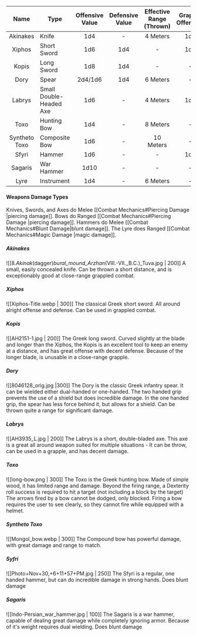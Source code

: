 |     Name      | Type                    | Offensive Value | Defensive Value | Effective Range (Thrown) | Grapple Offensive | Might Requirement |
|:-------------:| ----------------------- |:---------------:|:---------------:|:------------------------:|:-----------------:|:-----------------:|
|   Akinakes    | Knife                   |       1d4       |        -        |         4 Meters         |        1d6        |         -         |
|    Xiphos     | Short Sword             |       1d6       |       1d4       |            -             |        1d4        |         -         |
|     Kopis     | Long Sword              |       1d8       |       1d4       |            -             |         -         |         6         |
|     Dory      | Spear                   |     2d4/1d6     |       1d4       |         6 Meters         |         -         |         -         |
|    Labrys     | Small Double-Headed Axe |       1d6       |        -        |         4 Meters         |        1d4        |         6         |
|     Toxo      | Hunting Bow             |       1d4       |        -        |         8 Meters         |         -         |         -         |
| Syntheto Toxo | Composite Bow           |       1d6       |        -        |        10 Meters         |         -         |         -         |
|     Sfyri     | Hammer                  |       1d6       |        -        |            -             |        1d4        |         6         |
|    Sagaris    | War Hammer              |      1d10       |        -        |            -             |         -         |         8         |
|     Lyre      | Instrument              |       1d4       |        -        |         6 Meters         |         -         |         -         |

#### Weapons Damage Types
Knives, Swords, and Axes do Melee [[Combat Mechanics#Piercing Damage |piercing damage]].
Bows do Ranged [[Combat Mechanics#Piercing Damage |piercing damage]].
Hammers do Melee [[Combat Mechanics#Blunt Damage|blunt damage]].
The Lyre does Ranged [[Combat Mechanics#Magic Damage |magic damage]].

##### Akinakes
![[8._Akinak_(dagger)_bural_mound_Arzhan_(VIII.-VII._B.C.)_Tuva.jpg | 200]] 
A small, easily concealed knife.
Can be thrown a short distance, and is exceptionably good at close-range grappled combat.

##### Xiphos
![[Xiphos-Title.webp | 300]]
The classical Greek short sword. 
All around alright offense and defense.
Can be used in grappled combat.

##### Kopis
![[AH2151-1.jpg | 200]]
The Greek long sword.
Curved slightly at the blade and longer than the Xiphos, the Kopis is an excellent tool to keep an enemy at a distance, and has great offense with decent defense. Because of the longer blade, is unusable in a close-range grapple.

##### Dory
![[8046128_orig.jpg |300]]
The Dory is the classic Greek infantry spear.
It can be wielded either dual-handed or one-handed.
The two handed grip prevents the use of a shield but does incredible damage.
In the one handed grip, the spear has less force behind it, but allows for a shield.
Can be thrown quite a range for significant damage.

##### Labrys
![[AH3935_L.jpg | 200]]
The Labrys is a short, double-bladed axe.
This axe is a great all around weapon suited for multiple situations - 
It can be throw, can be used in a grapple, and has decent damage.

##### Toxo
![[long-bow.png | 300]]
The Toxo is the Greek hunting bow.
Made of simple wood, it has limited range and damage.
Beyond the firing range, a Dexterity roll success is required to hit a target (not including a block by the target)
The arrows fired by a bow cannot be dodged, only blocked.
Firing a bow requires the user to see clearly, so they cannot fire while equipped with a helmet.
##### Syntheto Toxo
![[Mongol_bow.webp | 300]]
The Compound bow has powerful damage, with great damage and range to match. 

##### Syfri
![[Photo+Nov+30,+6+11+57+PM.jpg | 250]]
The Sfyri is a regular, one handed hammer, but can do incredible damage in strong hands. Does blunt damage

##### Sagaris
![[Indo-Persian_war_hammer.jpg | 100]]
The Sagaris is a war hammer, capable of dealing great damage while completely ignoring armor. Because of it's weight requires dual wielding.
Does blunt damage
